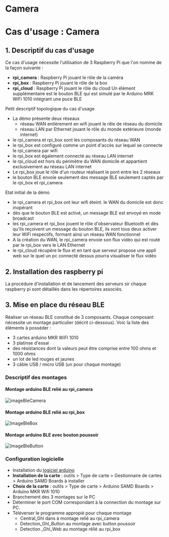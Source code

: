 # Camera

# Cas d'usage : Camera


## 1. **Descriptif du cas d'usage**

Ce cas d'usage nécessite l'utilisation de 3 Raspberry Pi que l'on nomme de la façon suivante : 
- **rpi_camera** : Raspberry Pi jouant le rôle de la caméra
- **rpi_box** : Raspberry Pi jouant le rôle de la box
- **rpi_cloud** : Raspberry Pi jouant le rôle du cloud
Un élément supplémentaire est le bouton BLE qui est simulé par le Arduino MRK WiFi 1010 intégrant une puce BLE

Petit descriptif topologique du cas d'usage
- La démo présente deux réseaux
    - réseau WAN entièrement en wifi jouant le rêle de réseau du domicile
    - réseau LAN par Ethernet jouant le rôle du monde extérieure (monde internet)  
- le rpi_camera et rpi_box sont les composants du réseau WAN
- le rpi_box est configuré comme un point d'accès sur lequel se connecte le rpi_camera par wifi
- le rpi_box est également connecté au réseau LAN internet
- le rpi_cloud est hors du périmètre du WAN domicile et appartient exclusivement au réseau LAN internet
- Le rpi_box joue le rôle d'un routeur réalisant le pont entre les 2 réseaux
- le bouton BLE envoie seulement des message BLE seulement captés par le rpi_box et rpi_camera

Etat initial de la démo
- le rpi_camera et rpi_box ont leur wifi éteint. le WAN du domicile est donc inopérant
- dès que le bouton BLE est activé, un message BLE est envoyé en mode broadcast
- les rpi_camera et rpi_box jouent le rôle d'observateur Bluetooth et dès qu'ils reçoivent un message du bouton BLE, ils vont tous deux activer leur WiFi respectifs, formant ainsi un réseau WAN fonctionnel
- A la création du WAN, le rpi_camera envoie son flux vidéo qui est routé par le rpi_box vers le LAN Ethernet
- le rpi_cloud récupère le flux et en tant que serveur propose une appli web sur le quel un pc connecté dessus pourra visualiser le flux vidéo

## 2. **Installation des raspberry pi**

La procédure d'installation et de lancement des serveurs sir chaque raspberry pi sont détaillés dans les répertoires associés.
## 3. **Mise en place du réseau BLE**

Réaliser un réseau BLE constitué de 3 composants. Chaque composant nécessite un montage particulier (décrit ci-dessous). Voic la liste des éléments à posséder :   
- 3 cartes arduino MKR WiFI 1010 
- 3 platinse d'essai
- des résistances dont la valeurs peut être comprise entre 100 ohms et 1000 ohms
- un lot de led rouges et jaunes
- 3 câble USB / micro USB (un pour chaque montage)


### **Descriptif des montages**
#### **Montage arduino BLE relié au rpi_camera**
![imageBleCamera](Reseau_Aduino_BLE/Schema_BLE_Camera.JPG)
#### **Montage arduino BLE relié au rpi_box**
![ImageBleBox](Reseau_Aduino_BLE/Schema_BLE_Box.JPG)
#### **Montage arduino BLE avec bouton poussoir**
![ImageBleButton](Reseau_Aduino_BLE/Schema_BLE_Bouton.JPG)

### **Configuration logicielle**

- Installation du [logiciel arduino](https://www.arduino.cc/en/software) 
- **Installation de la carte** : outils > Type de carte > Gestionnaire de cartes > Arduino SAMD Boards à installer
- **Choix de la carte** : outils > Type de carte > Arduino SAMD Boards > Arduino MKR Wifi 1010
- Branchement des 3 montages sur le PC
- Déterminer le port COM correspondant à la connection du montage sur PC. 
- Téléverser le programme appropié pour chaque montage
    - Central_Ghl dans à montage relié au rpi_camera
    - Detection_Ghl_Button au montage avec button poussoir
    - Detection _Ghl_Web au montage rélié au rpi_box